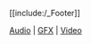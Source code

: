 [[include:/_Footer]]

[Audio](/assets/audio/index) | [GFX](/assets/gfx/index) | [Video](/assets/video/index)
